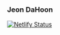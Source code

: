 ### Jeon DaHoon

[![Netlify Status](https://api.netlify.com/api/v1/badges/3da11c15-2f3f-41af-91fd-1016648415e0/deploy-status)](https://app.netlify.com/sites/dahoon06-dev/deploys)

